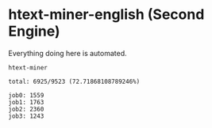 # htext-miner-english (Second Engine)

Everything doing here is automated.

```
htext-miner

total: 6925/9523 (72.71868108789246%)

job0: 1559
job1: 1763
job2: 2360
job3: 1243
```